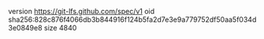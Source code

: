 version https://git-lfs.github.com/spec/v1
oid sha256:828c876f4066db3b844916f124b5fa2d7e3e9a779752df50aa5f034d3e0849e8
size 4840
